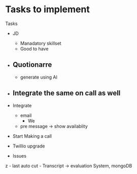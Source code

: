 
# Tasks to implement
Tasks
- JD
    - Manadatory skillset
    - Good to have

- Quotionarre
    - 
    - generate using AI 

- Integrate the same on call as well
    - 

- Integrate  
    - email
        - We 
    - pre message -> show availablity

- Start Making a call

- Twillio upgrade 

- Issues

z    - last auto cut
    - Transcript -> evaluation System, mongoDB
    
